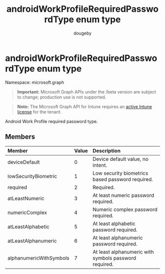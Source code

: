 ﻿---
title: "androidWorkProfileRequiredPasswordType enum type"
description: "Android Work Profile required password type."
author: "dougeby"
localization_priority: Normal
ms.prod: "intune"
doc_type: enumPageType
---

# androidWorkProfileRequiredPasswordType enum type

Namespace: microsoft.graph

> **Important:** Microsoft Graph APIs under the /beta version are subject to change; production use is not supported.

> **Note:** The Microsoft Graph API for Intune requires an [active Intune license](https://go.microsoft.com/fwlink/?linkid=839381) for the tenant.

Android Work Profile required password type.

## Members

| Member                  | Value | Description                                           |
| :---------------------- | :---- | :---------------------------------------------------- |
| deviceDefault           | 0     | Device default value, no intent.                      |
| lowSecurityBiometric    | 1     | Low security biometrics based password required.      |
| required                | 2     | Required.                                             |
| atLeastNumeric          | 3     | At least numeric password required.                   |
| numericComplex          | 4     | Numeric complex password required.                    |
| atLeastAlphabetic       | 5     | At least alphabetic password required.                |
| atLeastAlphanumeric     | 6     | At least alphanumeric password required.              |
| alphanumericWithSymbols | 7     | At least alphanumeric with symbols password required. |
